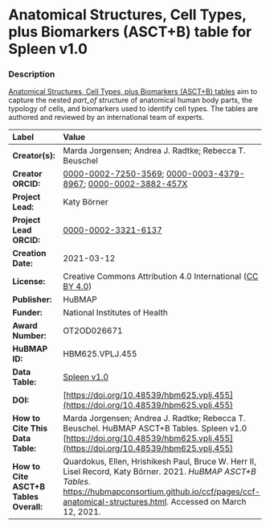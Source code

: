 # Anatomical Structures, Cell Types, plus Biomarkers (ASCT+B) table for Spleen v1.0

### Description
[Anatomical Structures, Cell Types, plus Biomarkers (ASCT+B) tables](https://hubmapconsortium.github.io/ccf/pages/ccf-anatomical-structures.html) aim to capture the nested *part_of* structure of anatomical human body parts, the typology of cells, and biomarkers used to identify cell types. The tables are authored and reviewed by an international team of experts.

| Label | Value |
| :------------- |:-------------|
| **Creator(s):** | Marda Jorgensen; Andrea J. Radtke; Rebecca T. Beuschel |
| **Creator ORCID:** | [0000-0002-7250-3569](https://orcid.org/0000-0002-7250-3569); [0000-0003-4379-8967](https://orcid.org/0000-0003-4379-8967); [0000-0002-3882-457X](https://orcid.org/0000-0002-3882-457X) |
| **Project Lead:** | Katy B&ouml;rner |
| **Project Lead ORCID:** | [0000-0002-3321-6137](https://orcid.org/0000-0002-3321-6137) |
| **Creation Date:** | 2021-03-12 |
| **License:** | Creative Commons Attribution 4.0 International ([CC BY 4.0](https://creativecommons.org/licenses/by/4.0/)) |
| **Publisher:** | HuBMAP |
| **Funder:** | National Institutes of Health |
| **Award Number:** | OT2OD026671 |
| **HuBMAP ID:** | HBM625.VPLJ.455 |
| **Data Table:** | [Spleen v1.0](https://hubmapconsortium.github.io/ccf-releases/v1.0/asct-b/ASCT-B_VH_Spleen.csv) |
| **DOI:** | [https://doi.org/10.48539/hbm625.vplj.455](https://doi.org/10.48539/hbm625.vplj.455) |
| **How to Cite This Data Table:** | Marda Jorgensen; Andrea J. Radtke; Rebecca T. Beuschel. HuBMAP ASCT+B Tables. Spleen v1.0 [https://doi.org/10.48539/hbm625.vplj.455](https://doi.org/10.48539/hbm625.vplj.455) |
| **How to Cite ASCT+B Tables Overall:** | Quardokus, Ellen, Hrishikesh Paul, Bruce W. Herr II, Lisel Record, Katy B&ouml;rner. 2021. *HuBMAP ASCT+B Tables*. https://hubmapconsortium.github.io/ccf/pages/ccf-anatomical-structures.html. Accessed on March 12, 2021. |